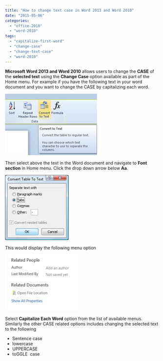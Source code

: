 ```yaml
---
title: "How to change text case in Word 2013 and Word 2010"
date: "2015-05-06"
categories: 
  - "office-2010"
  - "word-2010"
tags: 
  - "capitalize-first-word"
  - "change-case"
  - "change-text-case"
  - "word-2010"
---
```


**Microsoft Word 2013 and Word 2010** allows users to change the **CASE** of the **selected text** using the **Change Case** option available as part of the Home menu. For example if you have the following text in your word document and you want to change the CASE by capitalizing each word.

[![How to change the text case in Word 2010](/assets/images/2_image_thumb7.png "How to change the text case in Word 2010")](http://blogmines.com/blog/wp-content/uploads/2011/06/image7.png)

Then select above the text in the Word document and navigate to **Font** **section** in Home menu. Click the drop down arrow below **Aa**.

[![Word 2010 Font section](/assets/images/2_image_thumb8.png "Word 2010 Font section")](http://blogmines.com/blog/wp-content/uploads/2011/06/image8.png)

This would display the following menu option

[![CASE options in Word 2010](/assets/images/2_image_thumb9.png "CASE options in Word 2010")](http://blogmines.com/blog/wp-content/uploads/2011/06/image9.png)

Select **Capitalize Each Word** option from the list of available menus. Similarly the other CASE related options includes changing the selected text to the following

- Sentence case
- lowercase
- UPPERCASE
- toGGLE  case

